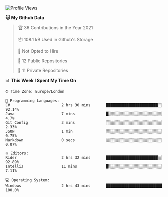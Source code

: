 <!--START_SECTION:waka-->
![Profile Views](http://img.shields.io/badge/Profile%20Views-0-blue)

**🐱 My Github Data** 

> 🏆 36 Contributions in the Year 2021
 > 
> 📦 108.1 kB Used in Github's Storage 
 > 
> 🚫 Not Opted to Hire
 > 
> 📜 12 Public Repositories 
 > 
> 🔑 11 Private Repositories  
 > 
📊 **This Week I Spent My Time On** 

```text
⌚︎ Time Zone: Europe/London

💬 Programming Languages: 
C#                       2 hrs 30 mins       ███████████████████████░░   92.14% 
Java                     7 mins              █░░░░░░░░░░░░░░░░░░░░░░░░   4.7% 
Git Config               3 mins              ░░░░░░░░░░░░░░░░░░░░░░░░░   2.33% 
JSON                     1 min               ░░░░░░░░░░░░░░░░░░░░░░░░░   0.75% 
Markdown                 0 secs              ░░░░░░░░░░░░░░░░░░░░░░░░░   0.07%

🔥 Editors: 
Rider                    2 hrs 32 mins       ███████████████████████░░   92.89% 
IntelliJ                 11 mins             █░░░░░░░░░░░░░░░░░░░░░░░░   7.11%

💻 Operating System: 
Windows                  2 hrs 43 mins       █████████████████████████   100.0%

```


<!--END_SECTION:waka-->